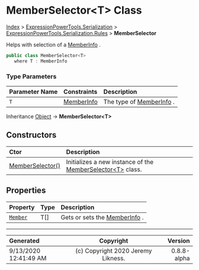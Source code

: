 ﻿# MemberSelector&lt;T> Class

[Index](../index.md) > [ExpressionPowerTools.Serialization](ExpressionPowerTools.Serialization.a.md) > [ExpressionPowerTools.Serialization.Rules](ExpressionPowerTools.Serialization.Rules.n.md) > **MemberSelector<T>**

Helps with selection of a [MemberInfo](https://docs.microsoft.com/dotnet/api/system.reflection.memberinfo) .

```csharp
public class MemberSelector<T>
   where T : MemberInfo
```

### Type Parameters

| Parameter Name | Constraints | Description |
| :-- | :-- | :-- |
| `T` | [MemberInfo](https://docs.microsoft.com/dotnet/api/system.reflection.memberinfo) | The type of [MemberInfo](https://docs.microsoft.com/dotnet/api/system.reflection.memberinfo) . |

Inheritance [Object](https://docs.microsoft.com/dotnet/api/system.object) → **MemberSelector&lt;T>**

## Constructors

| Ctor | Description |
| :-- | :-- |
| [MemberSelector()](ExpressionPowerTools.Serialization.Rules.MemberSelector`1.ctor.md#memberselector) | Initializes a new instance of the [MemberSelector&lt;T>](ExpressionPowerTools.Serialization.Rules.MemberSelector`1.cs.md) class. |
## Properties

| Property | Type | Description |
| :-- | :-- | :-- |
| [`Member`](ExpressionPowerTools.Serialization.Rules.MemberSelector`1.Member.prop.md) | T[] | Gets or sets the [MemberInfo](https://docs.microsoft.com/dotnet/api/system.reflection.memberinfo) . |


---

| Generated | Copyright | Version |
| :-- | :-: | --: |
| 9/13/2020 12:41:49 AM | (c) Copyright 2020 Jeremy Likness. | 0.8.8-alpha |

